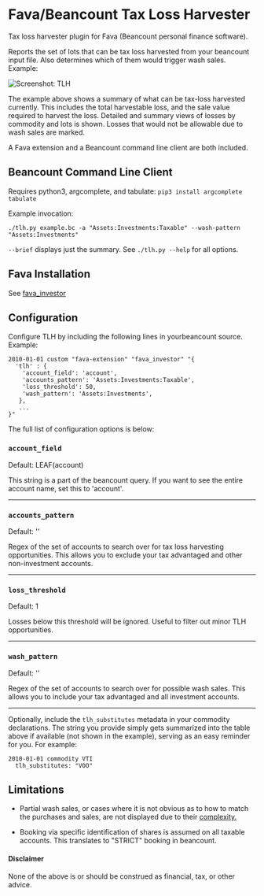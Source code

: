 # Fava/Beancount Tax Loss Harvester
Tax loss harvester plugin for Fava (Beancount personal finance software).

Reports the set of lots that can be tax loss harvested from your beancount input file.
Also determines which of them would trigger wash sales. Example:

![Screenshot: TLH](../../../screenshot.png)

The example above shows a summary of what can be tax-loss harvested currently. This
includes the total harvestable loss, and the sale value required to harvest the loss.
Detailed and summary views of losses by commodity and lots is shown. Losses that would
not be allowable due to wash sales are marked.

A Fava extension and a Beancount command line client are both included.

## Beancount Command Line Client

Requires python3, argcomplete, and tabulate:
```pip3 install argcomplete tabulate```

Example invocation:
```
./tlh.py example.bc -a "Assets:Investments:Taxable" --wash-pattern "Assets:Investments"
```

`--brief` displays just the summary. See `./tlh.py --help` for all options.


## Fava Installation

See [fava_investor](https://github.com/redstreet/fava_investor)

## Configuration

Configure TLH by including the following lines in yourbeancount source. Example:

```
2010-01-01 custom "fava-extension" "fava_investor" "{
  'tlh' : {
    'account_field': 'account',
    'accounts_pattern': 'Assets:Investments:Taxable',
    'loss_threshold': 50,
    'wash_pattern': 'Assets:Investments',
   },
   ...
}"
```

The full list of configuration options is below:

### `account_field`
Default: LEAF(account)

This string is a part of the beancount query. If you want to see the entire account
name, set this to 'account'.

---

### `accounts_pattern`
Default: ''

Regex of the set of accounts to search over for tax loss harvesting opportunities.
This allows you to exclude your tax advantaged and other non-investment accounts.

---

### `loss_threshold`
Default: 1

Losses below this threshold will be ignored. Useful to filter out minor TLH
opportunities.

---

### `wash_pattern`
Default: ''

Regex of the set of accounts to search over for possible wash sales. This allows you to
include your tax advantaged and all investment accounts.

---

Optionally, include the `tlh_substitutes` metadata in your commodity declarations. The
string you provide simply gets summarized into the table above if available (not shown
in the example), serving as an easy reminder for you. For example:

```
2010-01-01 commodity VTI
  tlh_substitutes: "VOO"
```

## Limitations

- Partial wash sales, or cases where it is not obvious as to how to match the purchases
  and sales, are not displayed due to their
  [complexity.](https://fairmark.com/investment-taxation/capital-gain/wash/wash-sale-matching-rules/)

- Booking via specific identification of shares is assumed on all taxable accounts. This
  translates to "STRICT" booking in beancount.

#### Disclaimer
None of the above is or should be construed as financial, tax, or other advice.
